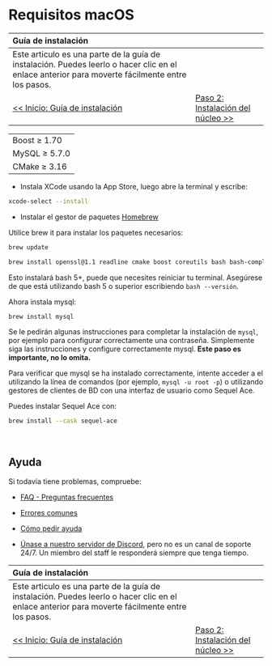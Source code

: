 # Requisitos macOS

| Guía de instalación | |
| :- | :- |
| Este articulo es una parte de la guía de instalación. Puedes leerlo o hacer clic en el enlace anterior para moverte fácilmente entre los pasos. |
| [<< Inicio: Guía de instalación](installation.md) | [Paso 2: Instalación del núcleo >>](core-installation.md) |

| |
| :- |
| Boost ≥ 1.70 |
| MySQL ≥ 5.7.0 |
| CMake ≥ 3.16 |

- Instala XCode usando la App Store, luego abre la terminal y escribe:

```sh
xcode-select --install
```

- Instalar el gestor de paquetes [Homebrew](http://brew.sh/)

Utilice brew it para instalar los paquetes necesarios:

```sh
brew update
```

```sh
brew install openssl@1.1 readline cmake boost coreutils bash bash-completion coreutils
```

Esto instalará bash 5+, puede que necesites reiniciar tu terminal.
Asegúrese de que está utilizando bash 5 o superior escribiendo `bash --versión`.

Ahora instala mysql:

```sh
brew install mysql
```

Se le pedirán algunas instrucciones para completar la instalación de `mysql`, por ejemplo para configurar correctamente una contraseña. Simplemente siga las instrucciones y configure correctamente mysql. **Este paso es importante, no lo omita.**

Para verificar que mysql se ha instalado correctamente, intente acceder a el utilizando la línea de comandos (por ejemplo, `mysql -u root -p`) o utilizando gestores de clientes de BD con una interfaz de usuario como Sequel Ace.

Puedes instalar Sequel Ace con:

```sh
brew install --cask sequel-ace
```

<br>

## Ayuda

Si todavía tiene problemas, compruebe:

* [FAQ - Preguntas frecuentes](faq.md)

* [Errores comunes](common-errors.md)

* [Cómo pedir ayuda](how-to-ask-for-help.md)

* [Únase a nuestro servidor de Discord](https://discord.gg/gkt4y2x), pero no es un canal de soporte 24/7. Un miembro del staff le responderá siempre que tenga tiempo.

| Guía de instalación | |
| :- | :- |
| Este articulo es una parte de la guía de instalación. Puedes leerlo o hacer clic en el enlace anterior para moverte fácilmente entre los pasos. |
| [<< Inicio: Guía de instalación](installation.md) | [Paso 2: Instalación del núcleo >>](core-installation.md) |
